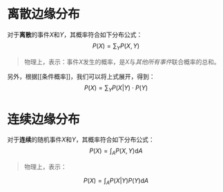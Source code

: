 # 离散边缘分布
对于**离散**的事件$X$和$Y$，其概率符合如下分布公式：
$$
P(X) = \sum_Y P(X, Y)
$$
> 物理上，表示：事件$X$发生的概率，是$X$与*其他所有事件*联合概率的总和。

另外，根据[[条件概率]]，我们可以将上式展开，得到：
$$
P(X)=\sum_Y P(X|Y) \cdot P(Y)
$$
# 连续边缘分布
对于**连续**的随机事件$X$和$Y$，其概率符合如下分布公式：
$$
P(X) = \int_A P(X, Y) \mathrm{d}A
$$

> 物理上，表示：


$$
P(X) = \int_A P(X|Y) P(Y) \mathrm{d}A
$$
